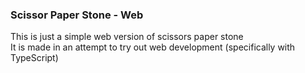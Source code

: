 ### Scissor Paper Stone - Web
This is just a simple web version of scissors paper stone  
It is made in an attempt to try out web development (specifically with TypeScript)